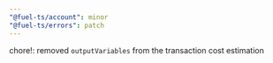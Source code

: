 ```yaml
---
"@fuel-ts/account": minor
"@fuel-ts/errors": patch
---
```


chore!: removed `outputVariables` from the transaction cost estimation
